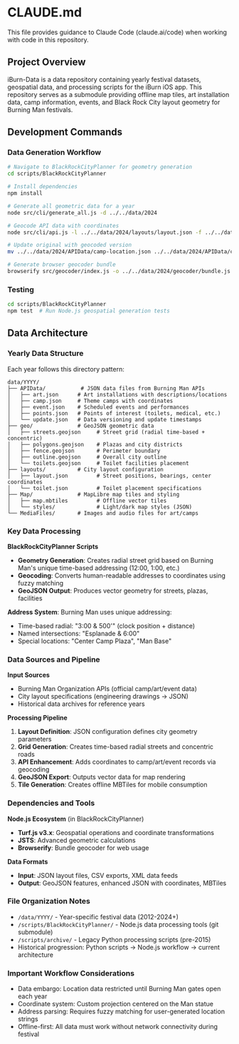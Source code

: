 # CLAUDE.md

This file provides guidance to Claude Code (claude.ai/code) when working with code in this repository.

## Project Overview

iBurn-Data is a data repository containing yearly festival datasets, geospatial data, and processing scripts for the iBurn iOS app. This repository serves as a submodule providing offline map tiles, art installation data, camp information, events, and Black Rock City layout geometry for Burning Man festivals.

## Development Commands

### Data Generation Workflow
```bash
# Navigate to BlackRockCityPlanner for geometry generation
cd scripts/BlackRockCityPlanner

# Install dependencies
npm install

# Generate all geometric data for a year
node src/cli/generate_all.js -d ../../data/2024

# Geocode API data with coordinates
node src/cli/api.js -l ../../data/2024/layouts/layout.json -f ../../data/2024/APIData/camp.json -k location_string -o ../../data/2024/APIData/camp-location.json

# Update original with geocoded version
mv ../../data/2024/APIData/camp-location.json ../../data/2024/APIData/camp.json

# Generate browser geocoder bundle
browserify src/geocoder/index.js -o ../../data/2024/geocoder/bundle.js
```

### Testing
```bash
cd scripts/BlackRockCityPlanner
npm test  # Run Node.js geospatial generation tests
```

## Data Architecture

### Yearly Data Structure
Each year follows this directory pattern:
```
data/YYYY/
├── APIData/           # JSON data files from Burning Man APIs
│   ├── art.json      # Art installations with descriptions/locations
│   ├── camp.json     # Theme camps with coordinates
│   ├── event.json    # Scheduled events and performances  
│   ├── points.json   # Points of interest (toilets, medical, etc.)
│   └── update.json   # Data versioning and update timestamps
├── geo/              # GeoJSON geometric data
│   ├── streets.geojson     # Street grid (radial time-based + concentric)
│   ├── polygons.geojson    # Plazas and city districts
│   ├── fence.geojson       # Perimeter boundary
│   ├── outline.geojson     # Overall city outline
│   └── toilets.geojson     # Toilet facilities placement
├── layouts/          # City layout configuration
│   ├── layout.json         # Street positions, bearings, center coordinates
│   └── toilet.json         # Toilet placement specifications
├── Map/              # MapLibre map tiles and styling
│   ├── map.mbtiles         # Offline vector tiles
│   └── styles/             # Light/dark map styles (JSON)
└── MediaFiles/       # Images and audio files for art/camps
```

### Key Data Processing

**BlackRockCityPlanner Scripts**
- **Geometry Generation**: Creates radial street grid based on Burning Man's unique time-based addressing (12:00, 1:00, etc.)
- **Geocoding**: Converts human-readable addresses to coordinates using fuzzy matching
- **GeoJSON Output**: Produces vector geometry for streets, plazas, facilities

**Address System**: Burning Man uses unique addressing:
- Time-based radial: "3:00 & 500'" (clock position + distance)  
- Named intersections: "Esplanade & 6:00"
- Special locations: "Center Camp Plaza", "Man Base"

### Data Sources and Pipeline

**Input Sources**
- Burning Man Organization APIs (official camp/art/event data)
- City layout specifications (engineering drawings → JSON)
- Historical data archives for reference years

**Processing Pipeline**
1. **Layout Definition**: JSON configuration defines city geometry parameters
2. **Grid Generation**: Creates time-based radial streets and concentric roads
3. **API Enhancement**: Adds coordinates to camp/art/event records via geocoding
4. **GeoJSON Export**: Outputs vector data for map rendering
5. **Tile Generation**: Creates offline MBTiles for mobile consumption

### Dependencies and Tools

**Node.js Ecosystem** (in BlackRockCityPlanner)
- **Turf.js v3.x**: Geospatial operations and coordinate transformations
- **JSTS**: Advanced geometric calculations
- **Browserify**: Bundle geocoder for web usage

**Data Formats**
- **Input**: JSON layout files, CSV exports, XML data feeds
- **Output**: GeoJSON features, enhanced JSON with coordinates, MBTiles

### File Organization Notes
- `/data/YYYY/` - Year-specific festival data (2012-2024+)
- `/scripts/BlackRockCityPlanner/` - Node.js data processing tools (git submodule)
- `/scripts/archive/` - Legacy Python processing scripts (pre-2015)
- Historical progression: Python scripts → Node.js workflow → current architecture

### Important Workflow Considerations
- Data embargo: Location data restricted until Burning Man gates open each year
- Coordinate system: Custom projection centered on the Man statue
- Address parsing: Requires fuzzy matching for user-generated location strings
- Offline-first: All data must work without network connectivity during festival